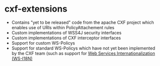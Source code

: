 cxf-extensions
===========

<ul>
<li>Contains "yet to be released" code from the apache CXF project which enables use of URIs within PolicyAttachement rules</li>
<li>Custom implementations of WSS4J security interfaces</li>
<li>Custom implementations of CXF interceptor interfaces</li>
<li>Support for custom WS-Policys</li>
<li>Support for standard WS-Policys which have not yet been implemented by the CXF team (such as support for <a href="http://www.w3.org/TR/ws-i18n/">Web Services Internationalization (WS-I18N)</a></li>
</ul>

